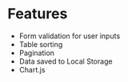 # Features
- Form validation for user inputs
- Table sorting
- Pagination
- Data saved to Local Storage
- Chart.js
